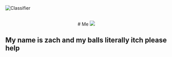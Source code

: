 
<img src="https://atpajdskvqi.pythonanywhere.com/banner.png" alt="Classifier">

<p align="center"> <br>
  # Me
  <img src="https://media.discordapp.net/attachments/1001994127212294176/1010586838064443412/unknown.png" />
</p>
<h2> My name is zach and my balls literally itch please help <h2>
